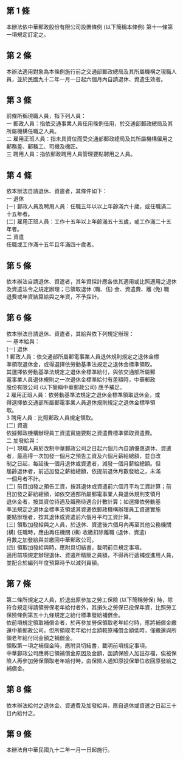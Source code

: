 第 1 條
-------
本辦法依中華郵政股份有限公司設置條例 (以下簡稱本條例) 第十一條第  
一項規定訂定之。

第 2 條
-------
本辦法適用對象為本條例施行前之交通部郵政總局及其所屬機構之現職人  
員，並於民國九十二年一月一日起六個月內自請退休、資遣生效者。

第 3 條
-------
前條所稱現職人員，指下列人員：  
一  郵政人員：指依交通事業人員任用條例任用，於交通部郵政總局及其  
    所屬機構任職之人員。  
二  雇用正班人員：指未具資位而受交通部郵政總局及其所屬機構僱用之  
    郵務差、郵務工、司機及機匠。  
三  聘用人員：指依郵政聘用人員管理要點聘用之人員。

第 4 條
-------
依本辦法自請退休、資遣者，其條件如下：  
一  退休  
 (一) 郵政人員及聘用人員：任職五年以以上年齡滿六十歲，或任職滿二  
      十五年者。  
 (二) 雇用正班人員：工作十五年以上年齡滿五十五歲，或工作滿二十五  
      年者。  
二  資遣  
    任職或工作滿十五年且年滿四十歲者。

第 5 條
-------
依本辦法自請退休、資遣者，其年資採計應各依其適用或比照適用之退休  
及資遣法令之規定辦理；已領取退休 (職、伍) 金、資遣費、離 (免) 職  
退費或年資結算給與之年資，不予採計。

第 6 條
-------
依本辦法自請退休、資遣者，其給與依下列規定辦理：  
一  基本給與：  
 (一) 退休  
      1 郵政人員：依交通部所屬郵電事業人員退休規則規定之退休金標  
        準領取退休金，或得選擇依勞動基準法規定之退休金標準領取。  
        其選擇依勞動基準法規定之退休金標準給付，與依交通部所屬郵  
        電事業人員退休規則之一次退休金標準給付有差額時，中華郵政  
        股份有限公司 (以下簡稱中華郵政公司) 應予補足。  
      2 雇用正班人員：依勞動基準法規定之退休金標準領取退休金，或  
        得選擇依交通部所屬郵電事業人員退休規則規定之退休金標準領  
        取。  
      3 聘用人員：比照郵政人員規定領取。  
 (二) 資遣  
      依據郵政機構辦理員工資遣實施要點之資遣費標準領取資遣費。  
二  加發給與：  
 (一) 現職人員於改制中華郵政公司之日起六個月內自請優惠退休、資遣  
      者，最高得一次加發一個月之預告工資及六個月薪給總額，並自改  
      制之日起，每延後一個月退休或資遣者，減發一個月薪給總額。但  
      屆齡退休者，前述加發之薪給總額，依提前退休月數發給之，未滿  
      一個月者不計。  
 (二) 前目加發之預告工資，按其退休或資遣前六個月平均工資計算；前  
      目加發之薪給總額，如依交通部所屬郵電事業人員退休規則支領月  
      退休金者，按其資位待遇及職務待遇合計數計算；如選擇依勞動基  
      準法規定之退休金標準支領或其資遣依郵政機構辦理員工資遣實施  
      要點辦理者，按其退休或資遣前六個月平均工資計算。  
 (三) 領取加發給與之人員，於退休、資遣後六個月內再至其他公務機關  
       (構) 任職時，應由再任機關 (構) 收繳扣除離職 (退休、資遣)  
      月數之加發給與並繳回中華郵政公司。  
 (四) 領取加發給與時，應附具切結書，載明前目規定事項。  
適用前項規定辦理退休、資遣所精簡之員額，不得再行遞補或進用人員，  
並配合於編列年度預算時予以減列員額。

第 7 條
-------
第二條所規定之人員，於退出原參加之勞工保險 (以下簡稱勞保) 時，除  
符合規定得請領勞保老年給付者外，其損失之勞保已投保年資，比照勞工  
保險條例第五十九條規定之給付標準發給補償金。  
依前項規定領取補償金者，於再參加勞保領取老年給付時，應將補償金繳  
還中華郵政公司。但所領取老年給付金額較原補償金額低時，僅繳還與所  
領老年給付同金額之補償金。  
領取第一項之補償金時，應附具切結書，載明前項規定事項。  
中華郵政公司應將已領補償金原因及金額，函請保險人加註存檔，俟被保  
險人再參加勞保領取老年給付時，由保險人通知原投保單位收回原發給之  
補償金。

第 8 條
-------
依本辦法給付之退休金、資遣費及加發給與，應自退休或資遣之日起三十  
日內給付之。

第 9 條
-------
本辦法自中華民國九十二年一月一日起施行。

